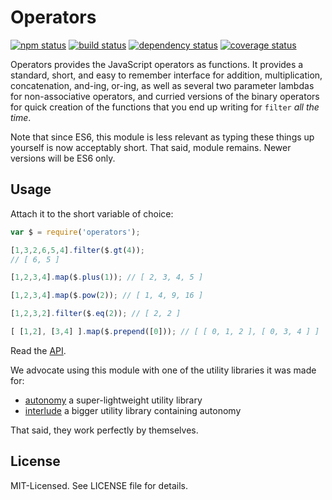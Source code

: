 # Operators
[![npm status](http://img.shields.io/npm/v/operators.svg)](https://www.npmjs.org/package/operators)
[![build status](https://secure.travis-ci.org/clux/operators.svg)](http://travis-ci.org/clux/operators)
[![dependency status](https://david-dm.org/clux/operators.svg)](https://david-dm.org/clux/operators)
[![coverage status](http://img.shields.io/coveralls/clux/operators.svg)](https://coveralls.io/r/clux/operators)

Operators provides the JavaScript operators as functions. It provides a standard, short,
and easy to remember interface for addition, multiplication, concatenation, and-ing, or-ing, as
well as several two parameter lambdas for non-associative operators, and curried
versions of the binary operators for quick creation of the functions that you end up writing for
`filter` *all the time*.

Note that since ES6, this module is less relevant as typing these things up yourself is now acceptably short. That said, module remains. Newer versions will be ES6 only.

## Usage
Attach it to the short variable of choice:

```javascript
var $ = require('operators');
```

```javascript
[1,3,2,6,5,4].filter($.gt(4));
// [ 6, 5 ]

[1,2,3,4].map($.plus(1)); // [ 2, 3, 4, 5 ]

[1,2,3,4].map($.pow(2)); // [ 1, 4, 9, 16 ]

[1,2,3,2].filter($.eq(2)); // [ 2, 2 ]

[ [1,2], [3,4] ].map($.prepend([0])); // [ [ 0, 1, 2 ], [ 0, 3, 4 ] ]
```

Read the [API](https://github.com/clux/operators/blob/master/api.md).

We advocate using this module with one of the utility libraries it was made for:

- [autonomy](https://github.com/clux/autonomy) a super-lightweight utility library
- [interlude](https://github.com/clux/interlude) a bigger utility library containing autonomy

That said, they work perfectly by themselves.

## License
MIT-Licensed. See LICENSE file for details.
